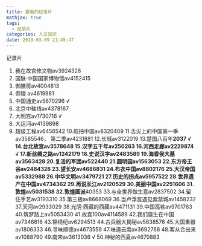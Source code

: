```yaml
---
title: 要看的纪录片
mathjax: true
tags:
  - 纪录片
categories: 人文知识
date: 2019-03-09 21:45:47
---
```


记录片

1. 我在故宫修文物av3924328
2. 国脉·中国国家博物馆av4152415
3. 御膳房av4004813
4. 帝陵 av4619981
5. 中国通史av5670296 √
6. 北京中轴线av4378167
7. 大明宫av1730716 √
8. 大运河av4139898
9. 超级工程av6456542
10.航拍中国av8320409
11.舌尖上的中国第一季av3585546，
第二季av4231881
12.长城av3122019
13.楚国八百年****2037 √
14.台北故宫av3578648
15.汉字五千年av250263
16.河西走廊av2229874 √
17.新丝绸之路av1242179
18.史说汉字av2483589
19.海昏侯大墓av3563428
20.复活的军团av522440
21.圆明园av1563053
22.东方帝王谷av2484328
23.望长安av4686831
24.布衣中国av8802176
25.大汉帝国av5332988
26.中华文明av3479721
27.历史的拐点av5957522
28.世界遗产在中国av4734362
29.再说长江av2120529
30.美丽中国av2251606
31.敦煌av5031538
32.敦煌画派****40353
33.与全世界做生意av2837502
34.留住手艺av3193310
35.第三极av8668069
36.当卢浮宫遇见紫禁城av1458232
37.天河av2933029
38.光阴·西藏的西藏av4471131
39.中国高铁av9701763
40.筑梦路上av5053430
41.故宫100av4114589
42.我们诞生在中国av7346616
43.锦绣纪av6294513
44.古兵器大揭秘av5838576
45.大国重器av1806333
46.寻味顺德av4673559
47.味道云南av3692768
48.客从合出来av1088790
49.南宋av3613036 √
50.神秘的西夏av4670883
